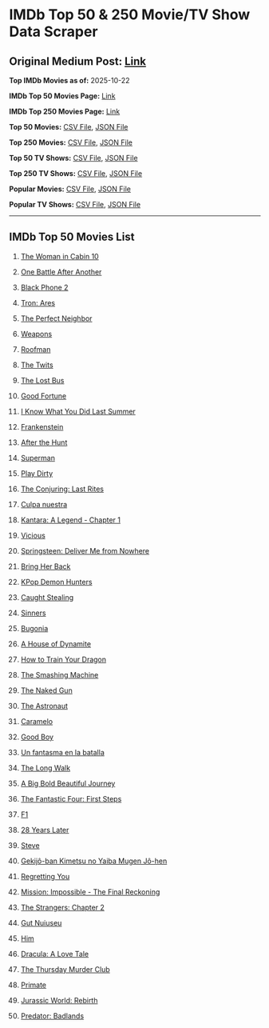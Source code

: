 # IMDb Top 50 & 250 Movie/TV Show Data Scraper

## Original Medium Post: [Link](https://medium.com/@nishantsahoo/which-movie-should-i-watch-5c83a3c0f5b1)

**Top IMDb Movies as of:** 2025-10-22

**IMDb Top 50 Movies Page:** [Link](https://www.imdb.com/search/title/?title_type=feature&release_date=2025-01-01,2025-12-31)

**IMDb Top 250 Movies Page:** [Link](https://www.imdb.com/chart/top/)

**Top 50 Movies:** [CSV File](/data/top50/movies.csv), [JSON File](/data/top50/movies.json)

**Top 250 Movies:** [CSV File](/data/top250/movies.csv), [JSON File](/data/top250/movies.json)

**Top 50 TV Shows:** [CSV File](/data/top50/shows.csv), [JSON File](/data/top50/shows.json)

**Top 250 TV Shows:** [CSV File](/data/top250/shows.csv), [JSON File](/data/top250/shows.json)

**Popular Movies:** [CSV File](/data/popular/movies.csv), [JSON File](/data/popular/movies.json)

**Popular TV Shows:** [CSV File](/data/popular/shows.csv), [JSON File](/data/popular/shows.json)

---

## IMDb Top 50 Movies List

1. [The Woman in Cabin 10](https://www.imdb.com/title/tt7130300/)

2. [One Battle After Another](https://www.imdb.com/title/tt30144839/)

3. [Black Phone 2](https://www.imdb.com/title/tt29644189/)

4. [Tron: Ares](https://www.imdb.com/title/tt6604188/)

5. [The Perfect Neighbor](https://www.imdb.com/title/tt34962891/)

6. [Weapons](https://www.imdb.com/title/tt26581740/)

7. [Roofman](https://www.imdb.com/title/tt4627382/)

8. [The Twits](https://www.imdb.com/title/tt0498396/)

9. [The Lost Bus](https://www.imdb.com/title/tt21103218/)

10. [Good Fortune](https://www.imdb.com/title/tt27543578/)

11. [I Know What You Did Last Summer](https://www.imdb.com/title/tt4045450/)

12. [Frankenstein](https://www.imdb.com/title/tt1312221/)

13. [After the Hunt](https://www.imdb.com/title/tt32159989/)

14. [Superman](https://www.imdb.com/title/tt5950044/)

15. [Play Dirty](https://www.imdb.com/title/tt18392014/)

16. [The Conjuring: Last Rites](https://www.imdb.com/title/tt22898462/)

17. [Culpa nuestra](https://www.imdb.com/title/tt33311244/)

18. [Kantara: A Legend - Chapter 1](https://www.imdb.com/title/tt26439764/)

19. [Vicious](https://www.imdb.com/title/tt31511689/)

20. [Springsteen: Deliver Me from Nowhere](https://www.imdb.com/title/tt31923069/)

21. [Bring Her Back](https://www.imdb.com/title/tt32246771/)

22. [KPop Demon Hunters](https://www.imdb.com/title/tt14205554/)

23. [Caught Stealing](https://www.imdb.com/title/tt1493274/)

24. [Sinners](https://www.imdb.com/title/tt31193180/)

25. [Bugonia](https://www.imdb.com/title/tt12300742/)

26. [A House of Dynamite](https://www.imdb.com/title/tt32376165/)

27. [How to Train Your Dragon](https://www.imdb.com/title/tt26743210/)

28. [The Smashing Machine](https://www.imdb.com/title/tt11214558/)

29. [The Naked Gun](https://www.imdb.com/title/tt3402138/)

30. [The Astronaut](https://www.imdb.com/title/tt13964560/)

31. [Caramelo](https://www.imdb.com/title/tt32549601/)

32. [Good Boy](https://www.imdb.com/title/tt35521922/)

33. [Un fantasma en la batalla](https://www.imdb.com/title/tt32129665/)

34. [The Long Walk](https://www.imdb.com/title/tt10374610/)

35. [A Big Bold Beautiful Journey](https://www.imdb.com/title/tt13650700/)

36. [The Fantastic Four: First Steps](https://www.imdb.com/title/tt10676052/)

37. [F1](https://www.imdb.com/title/tt16311594/)

38. [28 Years Later](https://www.imdb.com/title/tt10548174/)

39. [Steve](https://www.imdb.com/title/tt32985279/)

40. [Gekijô-ban Kimetsu no Yaiba Mugen Jô-hen](https://www.imdb.com/title/tt32820897/)

41. [Regretting You](https://www.imdb.com/title/tt33088452/)

42. [Mission: Impossible - The Final Reckoning](https://www.imdb.com/title/tt9603208/)

43. [The Strangers: Chapter 2](https://www.imdb.com/title/tt28671344/)

44. [Gut Nuiuseu](https://www.imdb.com/title/tt33550069/)

45. [Him](https://www.imdb.com/title/tt20990442/)

46. [Dracula: A Love Tale](https://www.imdb.com/title/tt31434030/)

47. [The Thursday Murder Club](https://www.imdb.com/title/tt12001534/)

48. [Primate](https://www.imdb.com/title/tt33028778/)

49. [Jurassic World: Rebirth](https://www.imdb.com/title/tt31036941/)

50. [Predator: Badlands](https://www.imdb.com/title/tt31227572/)
